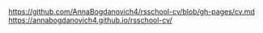 https://github.com/AnnaBogdanovich4/rsschool-cv/blob/gh-pages/cv.md
https://annabogdanovich4.github.io/rsschool-cv/
